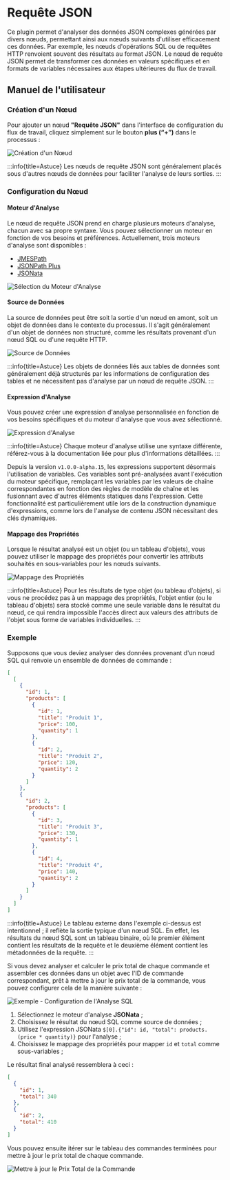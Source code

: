 # Requête JSON

<PluginInfo name="workflow-json-query" link="/handbook/workflow-json-query" commercial="true"></PluginInfo>

Ce plugin permet d'analyser des données JSON complexes générées par divers nœuds, permettant ainsi aux nœuds suivants d'utiliser efficacement ces données. Par exemple, les nœuds d'opérations SQL ou de requêtes HTTP renvoient souvent des résultats au format JSON. Le nœud de requête JSON permet de transformer ces données en valeurs spécifiques et en formats de variables nécessaires aux étapes ultérieures du flux de travail.

## Manuel de l'utilisateur

### Création d'un Nœud

Pour ajouter un nœud **"Requête JSON"** dans l'interface de configuration du flux de travail, cliquez simplement sur le bouton **plus (“+”)** dans le processus :

![Création d'un Nœud](https://static-docs.nocobase.com/7de796517539ad9dfc88b7160f1d0dd7.png)

:::info{title=Astuce}
Les nœuds de requête JSON sont généralement placés sous d'autres nœuds de données pour faciliter l'analyse de leurs sorties.
:::

### Configuration du Nœud

#### Moteur d'Analyse

Le nœud de requête JSON prend en charge plusieurs moteurs d'analyse, chacun avec sa propre syntaxe. Vous pouvez sélectionner un moteur en fonction de vos besoins et préférences. Actuellement, trois moteurs d'analyse sont disponibles :

- [JMESPath](https://jmespath.org/)
- [JSONPath Plus](https://jsonpath-plus.github.io/JSONPath/docs/ts/)
- [JSONata](https://jsonata.org/)

![Sélection du Moteur d'Analyse](https://static-docs.nocobase.com/29be3b92a62b7d20312d1673e749f2ec.png)

#### Source de Données

La source de données peut être soit la sortie d'un nœud en amont, soit un objet de données dans le contexte du processus. Il s'agit généralement d'un objet de données non structuré, comme les résultats provenant d'un nœud SQL ou d'une requête HTTP.

![Source de Données](https://static-docs.nocobase.com/f5a97e20693b3d30b3a994a576aa282d.png)

:::info{title=Astuce}
Les objets de données liés aux tables de données sont généralement déjà structurés par les informations de configuration des tables et ne nécessitent pas d'analyse par un nœud de requête JSON.
:::

#### Expression d'Analyse

Vous pouvez créer une expression d'analyse personnalisée en fonction de vos besoins spécifiques et du moteur d'analyse que vous avez sélectionné.

![Expression d'Analyse](https://static-docs.nocobase.com/181abd162fd32c09b62f6aa1d1cb3ed4.png)

:::info{title=Astuce}
Chaque moteur d'analyse utilise une syntaxe différente, référez-vous à la documentation liée pour plus d'informations détaillées.
:::

Depuis la version `v1.0.0-alpha.15`, les expressions supportent désormais l'utilisation de variables. Ces variables sont pré-analysées avant l'exécution du moteur spécifique, remplaçant les variables par les valeurs de chaîne correspondantes en fonction des règles de modèle de chaîne et les fusionnant avec d'autres éléments statiques dans l'expression. Cette fonctionnalité est particulièrement utile lors de la construction dynamique d'expressions, comme lors de l'analyse de contenu JSON nécessitant des clés dynamiques.

#### Mappage des Propriétés

Lorsque le résultat analysé est un objet (ou un tableau d'objets), vous pouvez utiliser le mappage des propriétés pour convertir les attributs souhaités en sous-variables pour les nœuds suivants.

![Mappage des Propriétés](https://static-docs.nocobase.com/b876abe4ccf6b4709eb8748f21ef3527.png)

:::info{title=Astuce}
Pour les résultats de type objet (ou tableau d'objets), si vous ne procédez pas à un mappage des propriétés, l'objet entier (ou le tableau d'objets) sera stocké comme une seule variable dans le résultat du nœud, ce qui rendra impossible l'accès direct aux valeurs des attributs de l'objet sous forme de variables individuelles.
:::

### Exemple

Supposons que vous deviez analyser des données provenant d'un nœud SQL qui renvoie un ensemble de données de commande :

```json
[
  [
    {
      "id": 1,
      "products": [
        {
          "id": 1,
          "title": "Produit 1",
          "price": 100,
          "quantity": 1
        },
        {
          "id": 2,
          "title": "Produit 2",
          "price": 120,
          "quantity": 2
        }
      ]
    },
    {
      "id": 2,
      "products": [
        {
          "id": 3,
          "title": "Produit 3",
          "price": 130,
          "quantity": 1
        },
        {
          "id": 4,
          "title": "Produit 4",
          "price": 140,
          "quantity": 2
        }
      ]
    }
  ]
]
```

:::info{title=Astuce}
Le tableau externe dans l'exemple ci-dessus est intentionnel ; il reflète la sortie typique d'un nœud SQL. En effet, les résultats du nœud SQL sont un tableau binaire, où le premier élément contient les résultats de la requête et le deuxième élément contient les métadonnées de la requête.
:::

Si vous devez analyser et calculer le prix total de chaque commande et assembler ces données dans un objet avec l'ID de commande correspondant, prêt à mettre à jour le prix total de la commande, vous pouvez configurer cela de la manière suivante :

![Exemple - Configuration de l'Analyse SQL](https://static-docs.nocobase.com/e62322a868b26ff98120bfcd6dcdb3bd.png)

1. Sélectionnez le moteur d'analyse **JSONata** ;
2. Choisissez le résultat du nœud SQL comme source de données ;
3. Utilisez l'expression JSONata `$[0].{"id": id, "total": products.(price * quantity)}` pour l'analyse ;
4. Choisissez le mappage des propriétés pour mapper `id` et `total` comme sous-variables ;

Le résultat final analysé ressemblera à ceci :

```json
[
  {
    "id": 1,
    "total": 340
  },
  {
    "id": 2,
    "total": 410
  }
]
```

Vous pouvez ensuite itérer sur le tableau des commandes terminées pour mettre à jour le prix total de chaque commande.

![Mettre à jour le Prix Total de la Commande](https://static-docs.nocobase.com/b3329b0efe4471f5eed1f0673bef740e.png)
